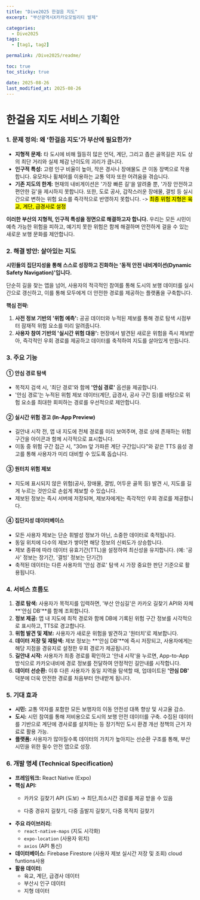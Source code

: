 ```yaml
---
title: "Dive2025 한걸음 지도"
excerpt: "부산광역시X카카오모빌리티 발제"

categories:
  - Dive2025
tags:
  - [tag1, tag2]

permalink: /Dive2025/readme/

toc: true
toc_sticky: true

date: 2025-08-26
last_modified_at: 2025-08-26
---
```


# 한걸음 지도 서비스 기획안



### 1. 문제 정의: 왜 '한걸음 지도'가 부산에 필요한가?

- **지형적 문제:** 타 도시에 비해 월등히 많은 언덕, 계단, 그리고 좁은 골목길은 지도 상의 최단 거리와 실제 체감 난이도의 괴리가 큽니다.
- **인구적 특성:** 고령 인구 비율이 높아, 작은 경사나 장애물도 큰 이동 장벽으로 작용합니다. 유모차나 휠체어를 이용하는 교통 약자 또한 어려움을 겪습니다.
- **기존 지도의 한계:** 현재의 내비게이션은 '가장 빠른 길'을 알려줄 뿐, '가장 안전하고 편안한 길'을 제시하지 못합니다. 또한, 도로 공사, 갑작스러운 장애물, 결빙 등 실시간으로 변하는 위험 요소를 즉각적으로 반영하지 못합니다. -> <mark>최종 위험 지형은 육교, 계단, 급경사로 설정</mark>

**이러한 부산의 지형적, 인구적 특성을 정면으로 해결하고자 합니다.** 우리는 모든 시민이 예측 가능한 위험을 피하고, 예기치 못한 위험은 함께 해결하며 안전하게 걸을 수 있는 새로운 보행 문화를 제안합니다.

### 2. 해결 방안: 살아있는 지도

**시민들의 집단지성을 통해 스스로 성장하고 진화하는 '동적 안전 내비게이션(Dynamic Safety Navigation)'입니다.**

단순히 길을 찾는 앱을 넘어, 사용자의 적극적인 참여를 통해 도시의 보행 데이터를 실시간으로 갱신하고, 이를 통해 모두에게 더 안전한 경로를 제공하는 플랫폼을 구축합니다.

**핵심 전략:**

1. **사전 정보 기반의 '위험 예측':** 공공 데이터와 누적된 제보를 통해 경로 탐색 시점부터 잠재적 위험 요소를 미리 알려줍니다.
2. **사용자 참여 기반의 '실시간 위험 대응':** 현장에서 발견된 새로운 위험을 즉시 제보받아, 즉각적인 우회 경로를 제공하고 데이터를 축적하여 지도를 살아있게 만듭니다.

### 3. 주요 기능

#### **① 안심 경로 탐색**

- 목적지 검색 시, '최단 경로'와 함께 **'안심 경로'** 옵션을 제공합니다.
- '안심 경로'는 누적된 위험 제보 데이터(계단, 급경사, 공사 구간 등)를 바탕으로 위험 요소를 최대한 회피하는 경로를 우선적으로 제안합니다.

#### **② 실시간 위험 경고 (In-App Preview)**

- 길안내 시작 전, 앱 내 지도에 전체 경로를 미리 보여주며, 경로 상에 존재하는 위험 구간을 아이콘과 함께 시각적으로 표시합니다.
- 이동 중 위험 구간 접근 시, "30m 앞 가파른 계단 구간입니다"와 같은 TTS 음성 경고를 통해 사용자가 미리 대비할 수 있도록 돕습니다.

#### **③ 원터치 위험 제보**

- 지도에 표시되지 않은 위험(공사, 장애물, 결빙, 어두운 골목 등) 발견 시, 지도를 길게 누르는 것만으로 손쉽게 제보할 수 있습니다.
- 제보된 정보는 즉시 서버에 저장되며, 제보자에게는 즉각적인 우회 경로를 제공합니다.

#### **④ 집단지성 데이터베이스**

- 모든 사용자 제보는 단순 휘발성 정보가 아닌, 소중한 데이터로 축적됩니다.
- 동일 위치에 다수의 제보가 쌓이면 해당 정보의 신뢰도가 상승합니다.
- 제보 종류에 따라 데이터 유효기간(TTL)을 설정하여 최신성을 유지합니다. (예: '공사' 정보는 장기간, '결빙' 정보는 단기간)
- 축적된 데이터는 다른 사용자의 '안심 경로' 탐색 시 가장 중요한 판단 기준으로 활용됩니다.

### 4. 서비스 흐름도

1. **경로 탐색:** 사용자가 목적지를 입력하면, '부산 안심길'은 카카오 길찾기 API와 자체 **'안심 DB'**를 함께 조회합니다.
2. **정보 제공:** 앱 내 지도에 최적 경로와 함께 DB에 기록된 위험 구간 정보를 시각적으로 표시하고, TTS로 경고합니다.
3. **위험 발견 및 제보:** 사용자가 새로운 위험을 발견하고 '원터치'로 제보합니다.
4. **데이터 저장 및 재탐색:** 제보 정보는 **'안심 DB'**에 즉시 저장되고, 사용자에게는 해당 지점을 경유지로 설정한 우회 경로가 제공됩니다.
5. **길안내 시작:** 사용자가 최종 경로를 확인하고 '안내 시작'을 누르면, App-to-App 방식으로 카카오내비에 경로 정보를 전달하여 안정적인 길안내를 시작합니다.
6. **데이터 선순환:** 이후 다른 사용자가 동일 지역을 탐색할 때, 업데이트된 **'안심 DB'** 덕분에 더욱 안전한 경로를 처음부터 안내받게 됩니다.

### 5. 기대 효과

- **시민:** 교통 약자를 포함한 모든 보행자의 이동 안전성 대폭 향상 및 사고율 감소.
- **도시:** 시민 참여를 통해 저비용으로 도시의 보행 안전 데이터를 구축. 수집된 데이터를 기반으로 계단에 경사로를 설치하는 등 장기적인 도시 환경 개선 정책의 근거 자료로 활용 가능.
- **플랫폼:** 사용자가 많아질수록 데이터의 가치가 높아지는 선순환 구조를 통해, 부산시민을 위한 필수 안전 앱으로 성장.

### 6. 개발 명세 (Technical Specification)

- **프레임워크:** React Native (Expo)
- **핵심 API:**
    - 카카오 길찾기 API (도보) -> 최단,최소시간 경로를 제공 받을 수 있음

    - 다중 경유지 길찾기, 다중 출발지 길찾기, 다중 목적지 길찾기
- **주요 라이브러리:**
    - `react-native-maps` (지도 시각화)
    - `expo-location` (사용자 위치)
    - `axios` (API 통신)
- **데이터베이스:** Firebase Firestore (사용자 제보 실시간 저장 및 조회) cloud funtions사용
- **활용 데이터:**
    - 육교, 계단, 급경사 데이터
    - 부산시 인구 데이터
    - 지형 데이터
    
